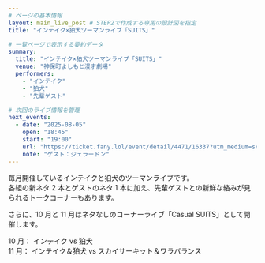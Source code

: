 ```yaml
---
# ページの基本情報
layout: main_live_post # STEP2で作成する専用の設計図を指定
title: "インテイク×狛犬ツーマンライブ「SUITS」"

# 一覧ページで表示する要約データ
summary:
  title: "インテイク×狛犬ツーマンライブ「SUITS」"
  venue: "神保町よしもと漫才劇場"
  performers:
    - "インテイク"
    - "狛犬"
    - "先輩ゲスト"

# 次回のライブ情報を管理
next_events:
  - date: "2025-08-05"
    open: "18:45"
    start: "19:00"
    url: "https://ticket.fany.lol/event/detail/4471/16337?utm_medium=schedule&utm_source=jimbocho_manzaigekijyo&utm_campaign=%E3%82%A4%E3%83%B3%E3%83%86%E3%82%A4%E3%82%AF%C3%97%E7%8B%9B%E7%8A%AC%E3%83%84%E3%83%BC%E3%83%9E%E3%83%B3%E3%83%A9%E3%82%A4%E3%83%96%E3%80%8CSUITS%E3%80%8D"
    note: "ゲスト：ジェラードン"
---
```


毎月開催しているインテイクと狛犬のツーマンライブです。<br>
各組の新ネタ 2 本とゲストのネタ 1 本に加え、先輩ゲストとの新鮮な絡みが見られるトークコーナーもあります。

さらに、10 月と 11 月はネタなしのコーナーライブ「Casual SUITS」として開催します。

10 月： インテイク vs 狛犬<br>
11 月： インテイク＆狛犬 vs スカイサーキット＆ワラバランス
